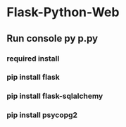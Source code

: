 # Flask-Python-Web

## Run console py p.py

### required install

### pip install flask 
### pip install flask-sqlalchemy
### pip install psycopg2

